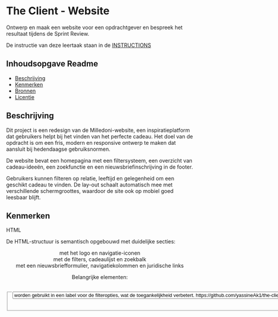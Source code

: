 # The Client - Website

Ontwerp en maak een website voor een opdrachtgever en bespreek het resultaat tijdens de Sprint Review.

De instructie van deze leertaak staan in de [INSTRUCTIONS](https://github.com/fdnd-task/the-client-website/blob/main/docs/INSTRUCTIONS.md)



## Inhoudsopgave Readme


  * [Beschrijving](#beschrijving)
  * [Kenmerken](#kenmerken)
  * [Bronnen](#bronnen)
  * [Licentie](#licentie)



## Beschrijving
<!-- In de Beschrijving staat hoe je project er uit ziet, hoe het werkt en wat je er mee kan. -->
<!-- Voeg een mooie poster visual toe 📸 -->
<!-- Voeg een link toe naar Github Pages 🌐-->
Dit project is een redesign van de Milledoni-website, een inspiratieplatform dat gebruikers helpt bij het vinden van het perfecte cadeau. Het doel van de opdracht is om een fris, modern en responsive ontwerp te maken dat aansluit bij hedendaagse gebruiksnormen.

De website bevat een homepagina met een filtersysteem, een overzicht van cadeau-ideeën, een zoekfunctie en een nieuwsbriefinschrijving in de footer. 

Gebruikers kunnen filteren op relatie, leeftijd en gelegenheid om een geschikt cadeau te vinden. De lay-out schaalt automatisch mee met verschillende schermgroottes, waardoor de site ook op mobiel goed leesbaar blijft.

  
## Kenmerken
<!-- Bij Kenmerken staat welke technieken zijn gebruikt en hoe. Wat is de HTML structuur? Wat zijn de belangrijkste dingen in CSS? Wat is er met Javascript gedaan en hoe? Misschien heb je een framwork of library gebruikt? -->
HTML

De HTML-structuur is semantisch opgebouwd met duidelijke secties:
<header> met het logo en navigatie-iconen
<main> met de filters, cadeaulijst en zoekbalk
<footer> met een nieuwsbriefformulier, navigatiekolommen en juridische links

  Belangrijke elementen:

<fieldset> en <legend> samen met <select>  en <option> worden gebruikt in een label voor de filteropties, wat de toegankelijkheid verbetert.

https://github.com/yassineAk1/the-client-website/blob/9f4435ad10992b94c72429b1b93949546ee09dda/index.html#L28-L38
  
<picture> zorgt voor verschillende logo’s afhankelijk van schermbreedte.
logo op klein scherm: 

<img width="447" height="207" alt="Screenshot 2025-10-08 115803" src="https://github.com/user-attachments/assets/3c5ba303-92c2-42c6-b2ef-755a9de93871" />



logo op groot scherm:
 
<img width="672" height="175" alt="Screenshot 2025-10-08 115841" src="https://github.com/user-attachments/assets/4e33ee4d-6898-4efb-b2d6-626a05df5ac9" />

CSS

Belangrijkste stijlen en technieken:

Flexbox voor lay-out in de header, navigatie en footer.
CSS Grid voor de cadeauvermeldingen in .gifts, met auto-fit en minmax() voor een dynamisch kolommenrooster.
Responsive design met media queries binnen componenten zoals .newsletter-form en .footer-links.
Toegankelijkheidsaanpassingen via .visually-hidden voor verborgen maar leesbare labels.



## Licentie

This project is licensed under the terms of the [MIT license](./LICENSE).
